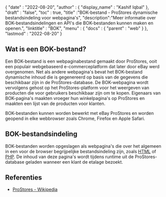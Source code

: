{
  "date" : "2022-08-20",
  "author" : {
    "display_name" : "Kashif Iqbal"
},
  "draft" : "false",
  "toc" : true,
  "title" :"BOK-bestand - ProStores dynamische bestandsindeling voor webpagina's",
  "description":"Meer informatie over BOK-bestandsindelingen en API's die BOK-bestanden kunnen maken en openen.",
  "linktitle" : "BOK",
  "menu" : {
    "docs" : {
      "parent" : "web"
}
},
  "lastmod" : "2022-08-20"
}

## Wat is een BOK-bestand?

Een BOK-bestand is een webpaginabestand gemaakt door ProStores, ooit een populair webgebaseerd e-commerceplatform dat later door eBay werd overgenomen. Net als andere webpagina's bevat het BOK-bestand dynamische inhoud die is gegenereerd op basis van de gegevens die beschikbaar zijn in de ProStores-database. De BOK-webpagina wordt vervolgens gehost op het ProStores-platform voor het weergeven van producten die voor gebruikers beschikbaar zijn om te kopen. Eigenaars van BOK-pagina's maakten vroeger hun winkelpagina's op ProStores en maakten een lijst van de producten voor klanten.

BOK-bestanden kunnen worden bewerkt met eBay ProStores en worden geopend in elke webbrowser zoals Chrome, Firefox en Apple Safari.

## BOK-bestandsindeling

BOK-bestanden worden opgeslagen als webpagina's die over het algemeen in een voor de browser begrijpelijke bestandsindeling zijn, zoals [HTML](/nl/web/html/) of [PHP](/nl/programming/php/). De inhoud van deze pagina's wordt tijdens runtime uit de ProStores-database geladen wanneer een klant de etalage bezoekt.

## Referenties

* [ProStores - Wikipedia](https://en.wikipedia.org/wiki/ProStores)

